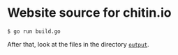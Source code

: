 # Website source for chitin.io

```console
$ go run build.go
```

After that, look at the files in the directory [`output`](output/).
